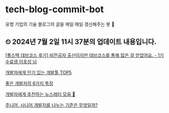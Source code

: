 # tech-blog-commit-bot
유명 기업의 기술 블로그의 글을 매일 매일 갱신해주는 봇 🤖
## ⏲ 2024년 7월 2일 11시 37분의 업데이트 내용입니다.
[[풀스택 데브코스 후기] 비전공자 출신이지만 데브코스를 통해 많은 걸 얻었어요. - 1기 수료생 이호성 님](https://prgms.tistory.com/227)

[개발자에게 인기 있는 개발툴 TOP5](https://prgms.tistory.com/180)

[좋은 개발자의 6가지 특징](https://prgms.tistory.com/219)

[개발자에게 추천하는 뉴스레터 모음 💌](https://prgms.tistory.com/174)

[주니어, 시니어 개발자를 나누는 기준은 무엇일까?](https://prgms.tistory.com/208)

